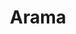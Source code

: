 ---
title: "Arama" # in any language you want
# description: "Description for Search"
layout: "search"
placeholder: "Ne aramak istiyorsun?"
---